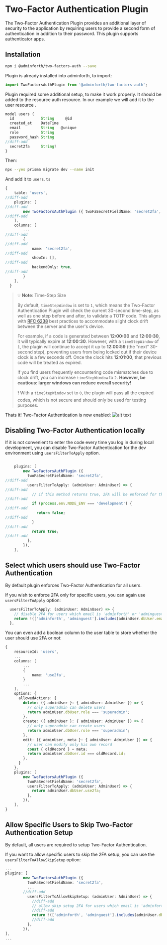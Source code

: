 # Two-Factor Authentication Plugin

The Two-Factor Authentication Plugin provides an additional layer of security to the application by requiring users to provide a second form of authentication in addition to their password. This plugin supports  authenticator apps.

## Installation

``` bash
npm i @adminforth/two-factors-auth --save
```

Plugin is already installed into adminforth, to import:

```ts title="/users.ts"
import TwoFactorsAuthPlugin from '@adminforth/two-factors-auth';
```

Plugin required some additional setup, to make it work properly. It should be added to the resource auth resource. In our example we will add it to the user resource .

```ts title='./schema.prisma'
model users {
  id            String     @id
  created_at    DateTime
  email         String   @unique
  role          String
  password_hash String
//diff-add
  secret2fa     String?
}
```

Then:

```bash
npx --yes prisma migrate dev --name init
```

And add it to `users.ts`

```ts tittle="./resources/users.ts"
{
    table: 'users',
//diff-add
    plugins: [
//diff-add
        new TwoFactorsAuthPlugin ({ twoFaSecretFieldName: 'secret2fa', timeStepWindow: 1 }),
//diff-add
    ],
    columns: [
        ...
//diff-add
        {
//diff-add
            name: 'secret2fa',
//diff-add
            showIn: [],
//diff-add
            backendOnly: true,
//diff-add
        }
    ],
  }
```

> 💡 **Note**: Time-Step Size
>
> By default, `timeStepWindow` is set to `1`, which means the Two-Factor Authentication Plugin will check the current 30-second time-step, as well as one step before and after, to validate a TOTP code. This aligns with [RFC 6238](https://www.rfc-editor.org/rfc/rfc6238) best practices to accommodate slight clock drift between the server and the user's device.
>
> For example, if a code is generated between **12:00:00** and **12:00:30**, it will typically expire at **12:00:30**. However, with a `timeStepWindow` of `1`, the plugin will continue to accept it up to **12:00:59** (the “next” 30-second step), preventing users from being locked out if their device clock is a few seconds off. Once the clock hits **12:01:00**, that previous code will be treated as expired.
>
> If you find users frequently encountering code mismatches due to clock drift, you can increase `timeStepWindow` to `2`. **However, be cautious: larger windows can reduce overall security!**
>
> ❗ With a `timeStepWindow` set to `0`, the plugin will pass all the expired codes, which is not secure and should only be used for testing purposes.

Thats it! Two-Factor Authentication is now enabled:
![alt text](image-1.png)

## Disabling Two-Factor Authentication locally

If it is not convenient to enter the code every time you log in during local development, you can disable Two-Factor Authentication
for the dev environment using `usersFilterToApply` option.

```ts title='./index.ts'

    plugins: [
        new TwoFactorsAuthPlugin ({
          twoFaSecretFieldName: 'secret2fa',
//diff-add
          usersFilterToApply: (adminUser: AdminUser) => {
//diff-add
            // if this method returns true, 2FA will be enforced for this user, if returns false - 2FA will be disabled
//diff-add
            if (process.env.NODE_ENV === 'development') {
//diff-add
              return false;
//diff-add
            }
//diff-add
            return true;
//diff-add
          },
        }),
    ],
```

## Select which users should use Two-Factor Authentication

By default plugin enforces Two-Factor Authentication for all users.

If you wish to enforce 2FA only for specific users, you can again use `usersFilterToApply` option:

```ts title='./users.ts'
  usersFilterToApply: (adminUser: AdminUser) => {
    // disable 2FA for users which email is 'adminforth' or 'adminguest'
    return !(['adminforth', 'adminguest'].includes(adminUser.dbUser.email));
  },
```

You can even add a boolean column to the user table to store whether the user should use 2FA or not:

```ts title='./users.ts'
{
    resourceId: 'users',
    ...
    columns: [
        ...
        {
            name: 'use2fa',
        }
        ...
    ],
    options: {
      allowedActions: {
        delete: ({ adminUser }: { adminUser: AdminUser }) => {
          // only superadmin can delete users
          return adminUser.dbUser.role === 'superadmin';
        },
        create: ({ adminUser }: { adminUser: AdminUser }) => {
          // only superadmin can create users
          return adminUser.dbUser.role === 'superadmin';
        },
        edit: ({ adminUser, meta }: { adminUser: AdminUser }) => {
          // user can modify only his own record
          const { oldRecord } = meta;
          return adminUser.dbUser.id === oldRecord.id;
        },
      }
    },
    plugins: [
        new TwoFactorsAuthPlugin ({
          twoFaSecretFieldName: 'secret2fa',
          usersFilterToApply: (adminUser: AdminUser) => {
            return adminUser.dbUser.use2fa;
          },
        }),
    ],
}
```

## Allow Specific Users to Skip Two-Factor Authentication Setup

By default, all users are required to setup Two-Factor Authentication.

If you want to allow specific users to skip the 2FA setup, you can use the `usersFilterToAllowSkipSetup` option:

```ts title='./users.ts'
...
plugins: [
        new TwoFactorsAuthPlugin ({
          twoFaSecretFieldName: 'secret2fa',
          ...
        //diff-add
          usersFilterToAllowSkipSetup: (adminUser: AdminUser) => {
            //diff-add
            // allow skip setup 2FA for users which email is 'adminforth' or 'adminguest'
            //diff-add
            return !(['adminforth', 'adminguest'].includes(adminUser.dbUser.email));
            //diff-add
          },
        }),
],
...
```
